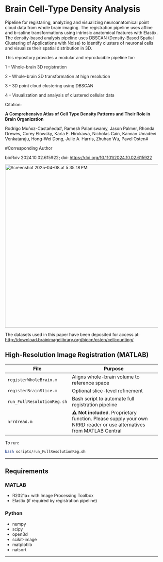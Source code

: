 # Brain Cell-Type Density Analysis

Pipeline for registaring, analyzing and visualizing neuroanatomical point cloud data from whole brain imaging. The registration pipeline uses affine and b-spline transformations using intrinsic anatomical features with Elastix. 
The density-based analysis pipeline uses DBSCAN (Density-Based Spatial Clustering of Applications with Noise) to identify clusters of neuronal cells and visualize their spatial distribution in 3D.

This repository provides a modular and reproducible pipeline for:

1 - Whole-brain 3D registration

2 - Whole-brain 3D transformation at high resolution

3 - 3D point cloud clustering using DBSCAN


4 - Visualization and analysis of clustered cellular data


Citation:

**A Comprehensive Atlas of Cell Type Density Patterns and Their Role in Brain Organization**

Rodrigo Muñoz-Castañeda#, Ramesh Palaniswamy, Jason Palmer, Rhonda Drewes, Corey Elowsky, Karla E. Hirokawa, Nicholas Cain, Kannan Umadevi Venkataraju, Hong-Wei Dong, Julie A. Harris, Zhuhao Wu, Pavel Osten#

#Corresponding Author

bioRxiv 2024.10.02.615922; doi: https://doi.org/10.1101/2024.10.02.615922


<img width="539" alt="Screenshot 2025-04-08 at 5 35 18 PM" src="https://github.com/user-attachments/assets/5523fb87-039c-4e12-ba53-092fee5aca88" />




The datasets used in this paper have been deposited for access at: http://download.brainimagelibrary.org/biccn/osten/cellcounting/ 



## High-Resolution Image Registration (MATLAB)

| File | Purpose |
|------|---------|
| `registerWholeBrain.m` | Aligns whole-brain volume to reference space |
| `registerBrainSlice.m` | Optional slice-level refinement |
| `run_FullResolutionReg.sh` | Bash script to automate full registration pipeline |
| `nrrdread.m` | ⚠️ **Not included**. Proprietary function. Please supply your own NRRD reader or use alternatives from MATLAB Central |

To run:
```bash
bash scripts/run_FullResolutionReg.sh
```

---

## Requirements

### MATLAB
- R2021a+ with Image Processing Toolbox
- Elastix (if required by registration pipeline)

### Python
- numpy
- scipy
- open3d
- scikit-image
- matplotlib
- natsort

---

